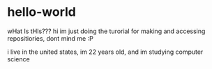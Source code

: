 # hello-world

wHat Is tHIs??? hi im just doing the turorial for making and accessing repositiories, dont mind me :P

i live in the united states, im 22 years old, and im studying computer science

